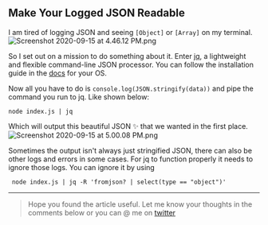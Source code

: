 ## Make Your Logged JSON Readable

I am tired of logging JSON and seeing `[Object]` or `[Array]` on my terminal. ![Screenshot 2020-09-15 at 4.46.12 PM.png](https://cdn.hashnode.com/res/hashnode/image-dev/upload/v1626698096783/f4i4KC7q8.png)

So I set out on a mission to do something about it. Enter [jq](https://stedolan.github.io/jq), a lightweight and flexible command-line JSON processor. You can follow the installation guide in the [docs](https://stedolan.github.io/jq/download/) for your OS.

Now all you have to do is `console.log(JSON.stringify(data))` and pipe the command you run to jq. Like shown below:

    node index.js | jq
    

Which will output this beautiful JSON ✨ that we wanted in the first place. ![Screenshot 2020-09-15 at 5.00.08 PM.png](https://cdn.hashnode.com/res/hashnode/image-dev/upload/v1626698100469/4LpCo-V1_.png)

Sometimes the output isn't always just stringified JSON, there can also be other logs and errors in some cases. For jq to function properly it needs to ignore those logs. You can ignore it by using

     node index.js | jq -R 'fromjson? | select(type == "object")'
    

* * *

> Hope you found the article useful. Let me know your thoughts in the comments below or you can @ me on [twitter](https://twitter.com/@VamsiRao7)